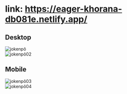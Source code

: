 
# link: https://eager-khorana-db081e.netlify.app/

## Desktop

![jokenpô](https://user-images.githubusercontent.com/81498277/146204135-f097abc1-8816-4e6b-9911-f80e205d444e.png)
<br>
![jokenpô02](https://user-images.githubusercontent.com/81498277/146204708-d34b060f-e650-4388-804a-ef48d4abfdf7.png)

## Mobile

![jokenpô03](https://user-images.githubusercontent.com/81498277/146205231-fcb6328c-6593-401c-aa23-e8fd78b4580b.png)
<br>
![jokenpô04](https://user-images.githubusercontent.com/81498277/146205283-4ade1c67-03f1-4a19-a247-b73c00b28795.png)

